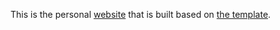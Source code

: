 This is the personal [website](https://yujiazhang777.github.io/yujiazhang.github.io/) that is built based on [the template](https://github.com/academicpages/academicpages.github.io).
